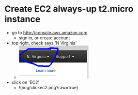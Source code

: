 # Create EC2 always-up t2.micro instance

- go to http://console.aws.amazon.com
  - sign in, or create account
- top right, check says 'N Virginia'
  - ![select region](img/selectregion.png?raw=true)
- click on 'EC2'
  - !(img/clickec2.png?raw=true)
  
